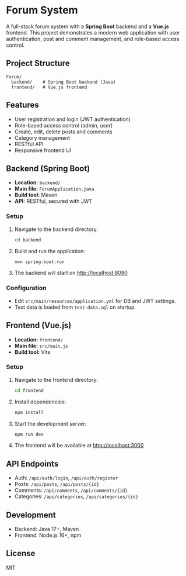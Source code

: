 # Forum System

A full-stack forum system with a **Spring Boot** backend and a **Vue.js** frontend. This project demonstrates a modern web application with user authentication, post and comment management, and role-based access control.

## Project Structure

```
Forum/
  backend/    # Spring Boot backend (Java)
  frontend/   # Vue.js frontend
```

## Features

- User registration and login (JWT authentication)
- Role-based access control (admin, user)
- Create, edit, delete posts and comments
- Category management
- RESTful API
- Responsive frontend UI

## Backend (Spring Boot)

- **Location:** `backend/`
- **Main file:** `ForumApplication.java`
- **Build tool:** Maven
- **API:** RESTful, secured with JWT

### Setup

1. Navigate to the backend directory:
   ```sh
   cd backend
   ```
2. Build and run the application:
   ```sh
   mvn spring-boot:run
   ```
3. The backend will start on [http://localhost:8080](http://localhost:8080)

### Configuration

- Edit `src/main/resources/application.yml` for DB and JWT settings.
- Test data is loaded from `test-data.sql` on startup.

## Frontend (Vue.js)

- **Location:** `frontend/`
- **Main file:** `src/main.js`
- **Build tool:** Vite

### Setup

1. Navigate to the frontend directory:
   ```sh
   cd frontend
   ```
2. Install dependencies:
   ```sh
   npm install
   ```
3. Start the development server:
   ```sh
   npm run dev
   ```
4. The frontend will be available at [http://localhost:3000](http://localhost:3000)

## API Endpoints

- Auth: `/api/auth/login`, `/api/auth/register`
- Posts: `/api/posts`, `/api/posts/{id}`
- Comments: `/api/comments`, `/api/comments/{id}`
- Categories: `/api/categories`, `/api/categories/{id}`

## Development

- Backend: Java 17+, Maven
- Frontend: Node.js 16+, npm

## License

MIT
